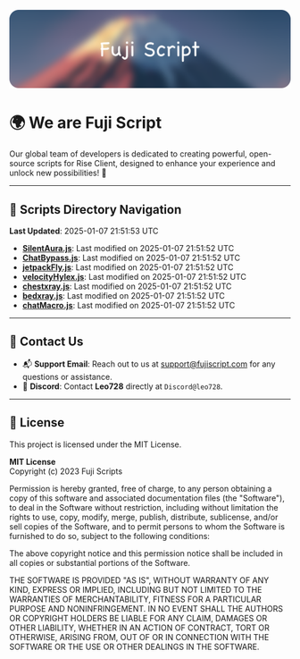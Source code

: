 ![Banner](.github/b.webp)

# 🌍 **We are Fuji Script**

Our global team of developers is dedicated to creating powerful, open-source scripts for Rise Client, designed to enhance your experience and unlock new possibilities! 🌟

---
<!-- SCRIPTS_NAVIGATION_START -->
## 📂 **Scripts Directory Navigation**

**Last Updated**: 2025-01-07 21:51:53 UTC

- **[SilentAura.js](scripts/SilentAura.js)**: Last modified on 2025-01-07 21:51:52 UTC
- **[ChatBypass.js](scripts/ChatBypass.js)**: Last modified on 2025-01-07 21:51:52 UTC
- **[jetpackFly.js](scripts/jetpackFly.js)**: Last modified on 2025-01-07 21:51:52 UTC
- **[velocityHylex.js](scripts/velocityHylex.js)**: Last modified on 2025-01-07 21:51:52 UTC
- **[chestxray.js](scripts/chestxray.js)**: Last modified on 2025-01-07 21:51:52 UTC
- **[bedxray.js](scripts/bedxray.js)**: Last modified on 2025-01-07 21:51:52 UTC
- **[chatMacro.js](scripts/chatMacro.js)**: Last modified on 2025-01-07 21:51:52 UTC

<!-- SCRIPTS_NAVIGATION_END -->

---

## 💬 **Contact Us**  
- 📬 **Support Email**: Reach out to us at [support@fujiscript.com](mailto:support@fujiscript.com) for any questions or assistance.  
- 💬 **Discord**: Contact **Leo728** directly at `Discord@leo728`.

---

## 📜 **License**

This project is licensed under the MIT License.  

**MIT License**  
Copyright (c) 2023 Fuji Scripts  

Permission is hereby granted, free of charge, to any person obtaining a copy of this software and associated documentation files (the "Software"), to deal in the Software without restriction, including without limitation the rights to use, copy, modify, merge, publish, distribute, sublicense, and/or sell copies of the Software, and to permit persons to whom the Software is furnished to do so, subject to the following conditions:  

The above copyright notice and this permission notice shall be included in all copies or substantial portions of the Software.  

THE SOFTWARE IS PROVIDED "AS IS", WITHOUT WARRANTY OF ANY KIND, EXPRESS OR IMPLIED, INCLUDING BUT NOT LIMITED TO THE WARRANTIES OF MERCHANTABILITY, FITNESS FOR A PARTICULAR PURPOSE AND NONINFRINGEMENT. IN NO EVENT SHALL THE AUTHORS OR COPYRIGHT HOLDERS BE LIABLE FOR ANY CLAIM, DAMAGES OR OTHER LIABILITY, WHETHER IN AN ACTION OF CONTRACT, TORT OR OTHERWISE, ARISING FROM, OUT OF OR IN CONNECTION WITH THE SOFTWARE OR THE USE OR OTHER DEALINGS IN THE SOFTWARE.  
